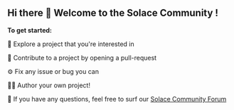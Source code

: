 ## Hi there 👋 Welcome to the Solace Community ! 

**To get started:**

🍿 Explore a project that you're interested in

🥳 Contribute to a project by opening a pull-request

⚙️ Fix any issue or bug you can

👩‍💻 Author your own project!

🧙 If you have any questions, feel free to surf our [Solace Community Forum](https://solace.community/)

